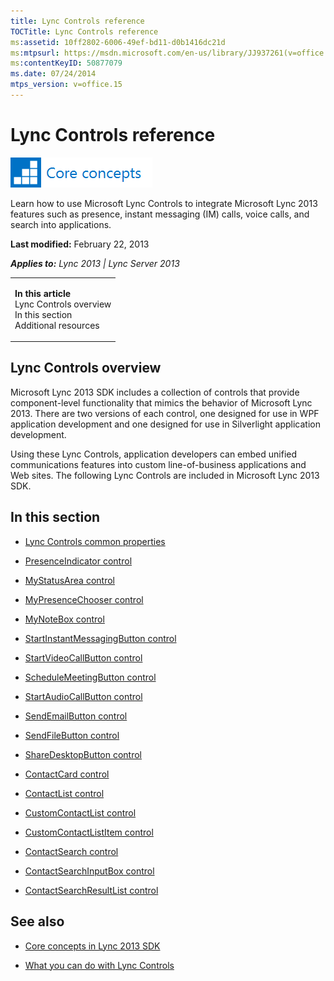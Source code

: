 ```yaml
---
title: Lync Controls reference
TOCTitle: Lync Controls reference
ms:assetid: 10ff2802-6006-49ef-bd11-d0b1416dc21d
ms:mtpsurl: https://msdn.microsoft.com/en-us/library/JJ937261(v=office.15)
ms:contentKeyID: 50877079
ms.date: 07/24/2014
mtps_version: v=office.15
---
```


# Lync Controls reference

![Core concepts](images/JJ933133.mod_icon_CoreConcepts_long(Office.15).png "Core concepts")

Learn how to use Microsoft Lync Controls to integrate Microsoft Lync 2013 features such as presence, instant messaging (IM) calls, voice calls, and search into applications.

**Last modified:** February 22, 2013

***Applies to:** Lync 2013 | Lync Server 2013*

<table>
<colgroup>
<col style="width: 100%" />
</colgroup>
<tbody>
<tr class="odd">
<td><p><strong>In this article</strong><br />
Lync Controls overview<br />
In this section<br />
Additional resources</p></td>
</tr>
</tbody>
</table>

## Lync Controls overview

Microsoft Lync 2013 SDK includes a collection of controls that provide component-level functionality that mimics the behavior of Microsoft Lync 2013. There are two versions of each control, one designed for use in WPF application development and one designed for use in Silverlight application development.

Using these Lync Controls, application developers can embed unified communications features into custom line-of-business applications and Web sites. The following Lync Controls are included in Microsoft Lync 2013 SDK.

## In this section

  - [Lync Controls common properties](lync-controls-common-properties.md)

  - [PresenceIndicator control](presenceindicator-control.md)

  - [MyStatusArea control](mystatusarea-control.md)

  - [MyPresenceChooser control](mypresencechooser-control.md)

  - [MyNoteBox control](mynotebox-control.md)

  - [StartInstantMessagingButton control](startinstantmessagingbutton-control.md)

  - [StartVideoCallButton control](startvideocallbutton-control.md)

  - [ScheduleMeetingButton control](schedulemeetingbutton-control.md)

  - [StartAudioCallButton control](startaudiocallbutton-control.md)

  - [SendEmailButton control](sendemailbutton-control.md)

  - [SendFileButton control](sendfilebutton-control.md)

  - [ShareDesktopButton control](sharedesktopbutton-control.md)

  - [ContactCard control](contactcard-control.md)

  - [ContactList control](contactlist-control.md)

  - [CustomContactList control](customcontactlist-control.md)

  - [CustomContactListItem control](customcontactlistitem-control.md)

  - [ContactSearch control](contactsearch-control.md)

  - [ContactSearchInputBox control](contactsearchinputbox-control.md)

  - [ContactSearchResultList control](contactsearchresultlist-control.md)

## See also

  - [Core concepts in Lync 2013 SDK](core-concepts-in-lync-2013-sdk.md)

  - [What you can do with Lync Controls](what-you-can-do-with-lync-controls.md)

